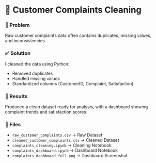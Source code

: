 # 🐍 Customer Complaints Cleaning

### 📌 Problem
Raw customer complaints data often contains duplicates, missing values, and inconsistencies.

### ✅ Solution
I cleaned the data using Python:
- Removed duplicates
- Handled missing values
- Standardized columns (CustomerID, Complaint, Satisfaction)

### 🚀 Results
Produced a clean dataset ready for analysis, with a dashboard showing complaint trends and satisfaction scores.

### 📂 Files
- `raw_customer_complaints.csv` → Raw Dataset
- `cleaned_customer_complaints.csv` → Cleaned Dataset
- `complaints_cleaning.ipynb` → Cleaning Notebook
- `complaints_dashboard.ipynb` → Dashboard Notebook
- `complaints_dashboard_full.png` → Dashboard Screenshot
